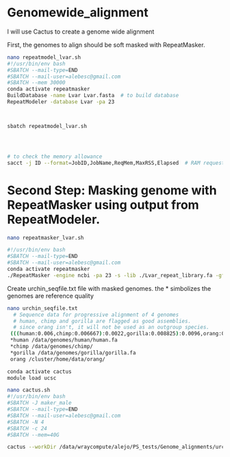 # Genomewide_alignment
I will use Cactus to create a genome wide alignment


First, the genomes to align should be soft masked with RepeatMasker.


```bash
nano repeatmodel_lvar.sh
#!/usr/bin/env bash
#SBATCH --mail-type=END
#SBATCH --mail-user=alebesc@gmail.com
#SBATCH --mem 30000
conda activate repeatmasker
BuildDatabase -name Lvar Lvar.fasta  # to build database
RepeatModeler -database Lvar -pa 23



sbatch repeatmodel_lvar.sh




# to check the memory allowance 
sacct -j ID --format=JobID,JobName,ReqMem,MaxRSS,Elapsed  # RAM requested/used!!


```

# Second Step: Masking genome with RepeatMasker using output from RepeatModeler.

```bash
nano repeatmasker_lvar.sh

#!/usr/bin/env bash
#SBATCH --mail-type=END
#SBATCH --mail-user=alebesc@gmail.com
conda activate repeatmasker
./RepeatMasker -engine ncbi -pa 23 -s -lib ./Lvar_repeat_library.fa -gff -dir Lvar_mask_custom -xsmall /data/wraycompute/phil/urchin_genome/assemblies/scaffolds/Lvar_genome.fasta

```

Create urchin_seqfile.txt file with masked genomes.
the \* simbolizes the genomes are reference quality

```bash
nano urchin_seqfile.txt
  # Sequence data for progressive alignment of 4 genomes
  # human, chimp and gorilla are flagged as good assemblies.
  # since orang isn't, it will not be used as an outgroup species.
 (((human:0.006,chimp:0.006667):0.0022,gorilla:0.008825):0.0096,orang:0.01831);
 *human /data/genomes/human/human.fa
 *chimp /data/genomes/chimp/
 *gorilla /data/genomes/gorilla/gorilla.fa
 orang /cluster/home/data/orang/


```




```bash
conda activate cactus
module load ucsc

nano cactus.sh
#!/usr/bin/env bash
#SBATCH -J maker_male
#SBATCH --mail-type=END
#SBATCH --mail-user=alebesc@gmail.com
#SBATCH -N 4
#SBATCH -c 24
#SBATCH --mem=40G

cactus --workDir /data/wraycompute/alejo/PS_tests/Genome_alignments/urchins/urchin2wkdir --maxCores 96 --maxMemory 150G jobStore_urchin2 urchin_seqfile.txt urchins2.hal --binariesMode local


```



